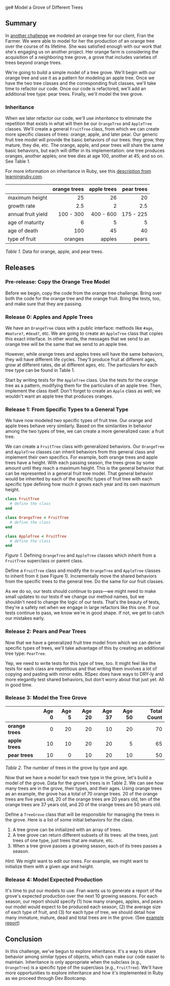ge# Model a Grove of Different Trees

## Summary
In [another challenge][orange tree challenge] we modeled an orange tree for our client, Fran the Farmer.  We were able to model for her the production of an orange tree over the course of its lifetime.  She was satisfied enough with our work that she's engaging us on another project.  Her orange farm is considering the acquisition of a neighboring tree grove, a grove that includes varieties of trees beyond orange trees.

We're going to build a simple model of a tree grove.  We'll begin with our  orange tree and use it as a pattern for modeling an apple tree.  Once we have the two tree classes and the corresponding fruit classes, we'll take time to refactor our code.  Once our code is refactored, we'll add an additional tree type:  pear trees.  Finally, we'll model the tree grove.


### Inheritance
When we later refactor our code, we'll use *inheritance* to eliminate the repetition that exists in what will then be our `OrangeTree` and `AppleTree` classes.  We'll create a general `FruitTree` class, from which we can create more specific classes of trees:  orange, apple, and later pear.  Our generic fruit tree model will provide the basic behaviors of our trees: they grow, they mature, they die, etc.  The orange, apple, and pear trees will share the same basic behaviors, but each will differ in its implementation: one tree produces oranges, another apples; one tree dies at age 100, another at 45; and so on.  See Table 1.

For more information on inheritance in Ruby, see this [description from learningruby.com][rubylearning.com inheritance].

|                    | orange trees | apple trees | pear trees |
| ------------------ | -----------: | ----------: | ---------: |
| maximum height     | 25           | 26          | 20         |
| growth rate        | 2.5          | 2           | 2.5        |
| annual fruit yield | 100 - 300    | 400 - 600   | 175 - 225  |
| age of maturity    | 6            | 5           | 5          |
| age of death       | 100          | 45          | 40         |
| type of fruit      | oranges      | apples      | pears      |

*Table 1*.  Data for orange, apple, and pear trees.



## Releases
### Pre-release:  Copy the Orange Tree Model
Before we begin, copy the code from the orange tree challenge.  Bring over both the code for the orange tree and the orange fruit.  Bring the tests, too, and make sure that they are passing.


### Release 0: Apples and Apple Trees
We have an `OrangeTree` class with a public interface:  methods like `#age`, `#mature?`, `#dead?`, etc.  We are going to create an `AppleTree` class that copies this exact interface.  In other words, the messages that we send to an orange tree will be the same that we send to an apple tree.

However, while orange trees and apples trees will have the same behaviors, they will have different life cycles.  They'll produce fruit at different ages, grow at different rates, die at different ages, etc.  The particulars for each tree type can be found in Table 1.

Start by writing tests for the `AppleTree` class.  Use the tests for the orange tree as a pattern, modifying them for the particulars of an apple tree.  Then, implement the class itself.  Don't forget to create an `Apple` class as well; we wouldn't want an apple tree that produces oranges.



### Release 1: From Specific Types to a General Type
We have now modeled two specific types of fruit tree.  Our orange and apple trees behave very similarly.  Based on the similarities in behavior among the two types of tree, we can create a more generalized case: a fruit tree.

We can create a `FruitTree` class with generalized behaviors.  Our `OrangeTree` and `AppleTree` classes can inherit behaviors from this general class and implement their own specifics.  For example, both orange trees and apple trees have a height.  With each passing season, the trees grow by some amount until they reach a maximum height.  This is the general behavior that can be represented in a general fruit tree model.  That general behavior would be inherited by each of the specific types of fruit tree with each specific type defining how much it grows each year and its own maximum height.


```ruby
class FruitTree
  # define the class
end

class OrangeTree < FruitTree
  # define the class
end

class AppleTree < FruitTree
  # define the class
end
```
*Figure 1*. Defining `OrangeTree` and `AppleTree` classes which inherit from a `FruitTree` superclass or parent class.


Define a `FruitTree` class and modify the `OrangeTree` and `AppleTree` classes to inherit from it (see Figure 1).  Incrementally move the shared behaviors from the specific trees to the general tree.  Do the same for our fruit classes.

As we do so, our tests should continue to pass—we might need to make small updates to our tests if we change our method names, but we shouldn't need to change the logic of our tests. That's the beauty of tests, they're a safety net when we engage in large refactors like this one. If our tests continue to pass, we know we're in good shape. If not, we get to catch our mistakes early.


### Release 2: Pears and Pear Trees
Now that we have a generalized fruit tree model from which we can derive specific types of trees, we'll take advantage of this by creating an additional tree type:  `PearTree`.

Yep, we need to write tests for this type of tree, too. It might feel like the tests for each class are repetitious and that writing them involves a lot of copying and pasting with minor edits.  RSpec does have ways to DRY-ly and more elegantly test shared behaviors, but don't worry about that just yet.  All in good time.


### Release 3: Model the Tree Grove

|                  | Age 0 | Age 5 | Age 20 | Age 37 | Age 50 | Total Count |
| :--------------- | ----: | ----: | -----: | -----: | -----: | ----------: |
| **orange trees** | 0     | 20    | 20     | 10     | 20     | 70          |
| **apple trees**  | 10    | 10    | 20     | 20     | 5      | 65          |
| **pear trees**   | 10    | 0     | 10     | 20     | 10     | 50          |


*Table 2*.  The number of trees in the grove by type and age.


Now that we have a model for each tree type in the grove, let's build a model of the grove.  Data for the grove's trees is in Table 2.  We can see how many trees are in the grove, their types, and their ages.  Using orange trees as an example, the grove has a total of 70 orange trees.  20 of the orange trees are five years old, 20 of the orange trees are 20 years old, ten of the orange trees are 37 years old, and 20 of the orange trees are 50 years old.

Define a `TreeGrove` class that will be responsible for managing the trees in the grove.  Here is a list of some initial behaviors for the class.

1. A tree grove can be initialized with an array of trees.
2. A tree grove can return different subsets of its trees:  all the trees, just trees of one type, just trees that are mature, etc.
3. When a tree grove passes a growing season, each of its trees passes a season.

*Hint:* We might want to edit our trees.  For example, we might want to initialize them with a given age and height.


### Release 4:  Model Expected Production
It's time to put our models to use.  Fran wants us to generate a report of the grove's expected production over the next 10 growing seasons.  For each season, our report should specify (1) how many oranges, apples, and pears our model would expect to be produced each season, (2) the average size of each type of fruit, and (3) for each type of tree, we should detail how many immature, mature, dead and total trees are in the grove.  (See [example report][])


## Conclusion
In this challenge, we've begun to explore inheritance.  It's a way to share behavior among similar types of objects, which can make our code easier to maintain.  Inheritance is only appropriate when the subclass (e.g., `OrangeTree`) is a specific type of the superclass (e.g., `FruitTree`).  We'll have more opportunities to explore inheritance and how it's implemented in Ruby as we proceed through Dev Bootcamp.


[example report]: readme-assets/example_report.md
[orange tree challenge]: ../../../orange-tree-1-just-oranges-challenge
[rubylearning.com inheritance]: http://rubylearning.com/satishtalim/ruby_inheritance.html
